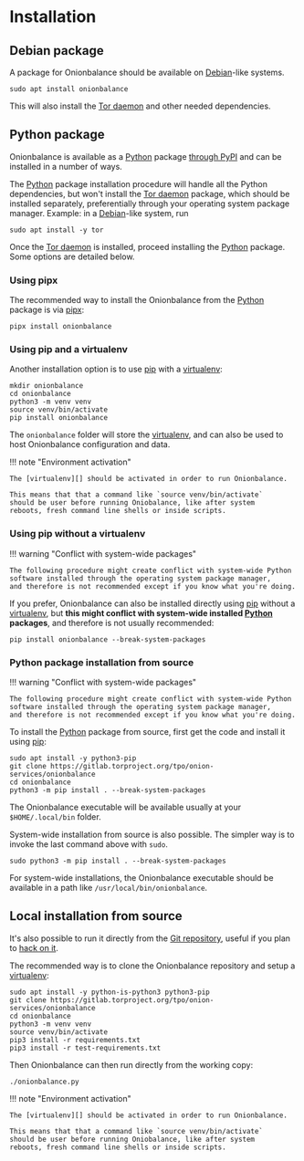 # Installation

## Debian package

A package for Onionbalance should be available on [Debian][]-like systems.

    sudo apt install onionbalance

This will also install the [Tor daemon][] and other needed dependencies.

[Debian]: https://www.debian.org
[Tor daemon]: https://gitlab.torproject.org/tpo/core/tor

## Python package

Onionbalance is available as a [Python][] package [through PyPI][pypi] and can
be installed in a number of ways.

The [Python][] package installation procedure will handle all the Python
dependencies, but won't install the [Tor daemon][] package, which should be
installed separately, preferentially through your operating system package
manager. Example: in a [Debian][]-like system, run

    sudo apt install -y tor

[Python]: https://python.org
[pypi]: https://pypi.org/project/onionbalance

Once the [Tor daemon][] is installed, proceed installing the [Python][] package.
Some options are detailed below.

### Using pipx

The recommended way to install the Onionbalance from the [Python][] package is
via [pipx][]:

    pipx install onionbalance

[pipx]: https://pipx.pypa.io/stable/

### Using pip and a virtualenv

Another installation option is to use [pip][] with a [virtualenv][]:

    mkdir onionbalance
    cd onionbalance
    python3 -m venv venv
    source venv/bin/activate
    pip install onionbalance

The `onionbalance` folder will store the [virtualenv][], and can also be
used to host Onionbalance configuration and data.

!!! note "Environment activation"

    The [virtualenv][] should be activated in order to run Onionbalance.

    This means that that a command like `source venv/bin/activate`
    should be user before running Oniobalance, like after system
    reboots, fresh command line shells or inside scripts.

[pip]: https://pypi.org/project/pip/
[virtualenv]: https://virtualenv.pypa.io/

### Using pip without a virtualenv

!!! warning "Conflict with system-wide packages"

    The following procedure might create conflict with system-wide Python
    software installed through the operating system package manager,
    and therefore is not recommended except if you know what you're doing.

If you prefer, Onionbalance can also be installed directly using [pip][]
without a [virtualenv][], but **this might conflict with system-wide installed
[Python][] packages**, and therefore is not usually recommended:

    pip install onionbalance --break-system-packages

### Python package installation from source

!!! warning "Conflict with system-wide packages"

    The following procedure might create conflict with system-wide Python
    software installed through the operating system package manager,
    and therefore is not recommended except if you know what you're doing.

To install the [Python][] package from source, first get the code and
install it using [pip][]:

    sudo apt install -y python3-pip
    git clone https://gitlab.torproject.org/tpo/onion-services/onionbalance
    cd onionbalance
    python3 -m pip install . --break-system-packages

The Onionbalance executable will be available usually at your
`$HOME/.local/bin` folder.

System-wide installation from source is also possible. The simpler way
is to invoke the last command above with `sudo`.

    sudo python3 -m pip install . --break-system-packages

For system-wide installations, the Onionbalance executable should be available in
a path like `/usr/local/bin/onionbalance`.

## Local installation from source

It's also possible to run it directly from the [Git repository][], useful
if you plan to [hack on it](hacking.md).

The recommended way is to clone the Onionbalance repository and setup
a [virtualenv][]:

    sudo apt install -y python-is-python3 python3-pip
    git clone https://gitlab.torproject.org/tpo/onion-services/onionbalance
    cd onionbalance
    python3 -m venv venv
    source venv/bin/activate
    pip3 install -r requirements.txt
    pip3 install -r test-requirements.txt

Then Onionbalance can then run directly from the working copy:

    ./onionbalance.py

[Git repository]: https://gitlab.torproject.org/tpo/onion-services/onionbalance

!!! note "Environment activation"

    The [virtualenv][] should be activated in order to run Onionbalance.

    This means that that a command like `source venv/bin/activate`
    should be user before running Oniobalance, like after system
    reboots, fresh command line shells or inside scripts.
